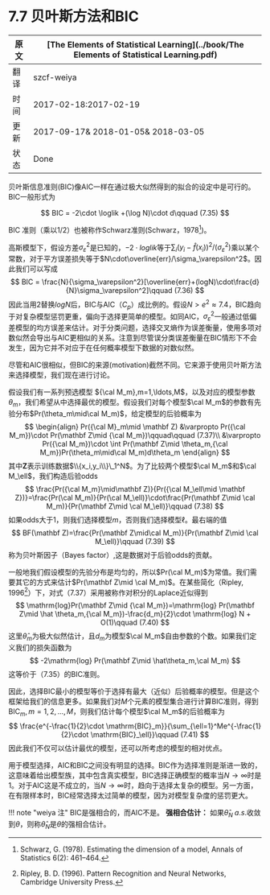 # 7.7 贝叶斯方法和BIC

| 原文   | [The Elements of Statistical Learning](../book/The Elements of Statistical Learning.pdf) |
| ---- | ---------------------------------------- |
| 翻译   | szcf-weiya                               |
| 时间   | 2017-02-18:2017-02-19                    |
| 更新 |2017-09-17& 2018-01-05& 2018-03-05|
|状态|Done|

贝叶斯信息准则(BIC)像AIC一样在通过极大似然得到的拟合的设定中是可行的。BIC一般形式为

$$
BIC = -2\cdot \loglik +(\log N)\cdot d\qquad (7.35)
$$

BIC 准则（乘以1/2）也被称作Schwarz准则(Schwarz，1978[^1])。

高斯模型下，假设方差$\sigma_\varepsilon^2$是已知的，$-2\cdot loglik$等于$\sum_i(y_i-\hat f(x_i))^2/(\sigma_\varepsilon^2)$乘以某个常数，对于平方误差损失等于$N\cdot\overline{err}/\sigma_\varepsilon^2$。因此我们可以写成
$$
BIC = \frac{N}{\sigma_\varepsilon^2}[\overline{err}+(logN)\cdot\frac{d}{N}\sigma_\varepsilon^2]\qquad (7.36)
$$
因此当用2替换$logN$后，BIC与AIC（$C_p$）成比例的。假设$N>e^2\approx 7.4$，BIC趋向于对复杂模型惩罚更重，偏向于选择更简单的模型。如同AIC，$\sigma_\varepsilon^2$一般通过低偏差模型的均方误差来估计。对于分类问题，选择交叉熵作为误差衡量，使用多项对数似然会导出与AIC更相似的关系。注意到尽管误分类误差衡量在BIC情形下不会发生，因为它并不对应于在任何概率模型下数据的对数似然。

尽管和AIC很相似，但BIC的来源(motivation)截然不同。它来源于使用贝叶斯方法来选择模型，我们现在进行讨论。

假设我们有一系列预选模型 ${\cal M_m},m=1,\ldots,M$，以及对应的模型参数$\theta_m$，我们希望从中选择最优的模型。假设我们对每个模型$\cal M_m$的参数有先验分布$Pr(\theta_m\mid\cal M_m)$，给定模型的后验概率为
$$
\begin{align}
Pr({\cal M}_m\mid \mathbf Z) &\varpropto Pr({\cal M_m})\cdot Pr(\mathbf Z\mid {\cal M_m})\qquad\qquad (7.37)\\
&\varpropto Pr({\cal M_m})\cdot \int Pr(\mathbf Z\mid \theta_m,{\cal M_m})Pr(\theta_m\mid\cal M_m)d\theta_m
\end{align}
$$
其中$\mathbf Z$表示训练数据$\\{x_i,y_i\\}\_1^N$。为了比较两个模型$\cal M_m$和$\cal M_\ell$，我们构造后验odds
$$
\frac{Pr({\cal M_m}\mid\mathbf Z)}{Pr({\cal M_\ell\mid \mathbf Z})}=\frac{Pr(\cal M_m)}{Pr(\cal M_\ell)}\cdot\frac{Pr(\mathbf Z\mid \cal M_m)}{Pr(\mathbf Z\mid \cal M_\ell)}\qquad (7.38)
$$
如果odds大于1，则我们选择模型$m$，否则我们选择模型$\ell$。最右端的值
$$
BF(\mathbf Z)=\frac{Pr(\mathbf Z\mid\cal M_m)}{Pr(\mathbf Z\mid \cal M_\ell)}\qquad (7.39)
$$
称为贝叶斯因子（Bayes factor）,这是数据对于后验odds的贡献。

一般地我们假设模型的先验分布是均匀的，所以$Pr(\cal M_m)$为常值。我们需要其它的方式来估计$Pr(\mathbf Z\mid \cal M_m)$。在某些简化（Ripley, 1996[^2]）下，对式（7.37）采用被称作对积分的Laplace近似得到
$$
\mathrm{log}Pr(\mathbf Z\mid {\cal M_m})=\mathrm{log} Pr(\mathbf Z\mid \hat \theta_m,{\cal M_m})-\frac{d_m}{2}\cdot \mathrm{log} N + O(1)\qquad (7.40)
$$
这里$\hat \theta_m$为极大似然估计，且$d_m$为模型$\cal M_m$自由参数的个数。如果我们定义我们的损失函数为
$$
-2\mathrm{log} Pr(\mathbf Z\mid \hat\theta_m,\cal M_m)
$$
这等价于（7.35）的BIC准则。

因此，选择BIC最小的模型等价于选择有最大（近似）后验概率的模型。但是这个框架给我们的信息更多。如果我们对$M$个元素的模型集合进行计算BIC准则，得到$\mathrm{BIC}_m,m=1,2,\ldots,M$，则我们估计每个模型$\cal M_m$的后验概率为
$$
\frac{e^{-\frac{1}{2}\cdot \mathrm{BIC}_m}}{\sum_{\ell=1}^Me^{-\frac{1}{2}\cdot \mathrm{BIC}_\ell}}\qquad (7.41)
$$
因此我们不仅可以估计最优的模型，还可以所考虑的模型的相对优点。

用于模型选择，AIC和BIC之间没有明显的选择。BIC作为选择准则是渐进一致的，这意味着给出模型族，其中包含真实模型，BIC选择正确模型的概率当$N\rightarrow \infty$时是1。对于AIC这是不成立的，当$N\rightarrow \infty$时，趋向于选择太复杂的模型。另一方面，在有限样本时，BIC经常选择太过简单的模型，因为对模型复杂度的惩罚更大。

!!! note "weiya 注"
    BIC是强相合的，而AIC不是。
    **强相合估计：** 如果$\hat\theta_N\; a.s.$收敛到$\theta$，则称$\hat\theta_N$是$\theta$的强相合估计。

[^1]: Schwarz, G. (1978). Estimating the dimension of a model, Annals of Statistics 6(2): 461–464.
[^2]: Ripley, B. D. (1996). Pattern Recognition and Neural Networks, Cambridge University Press.
